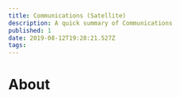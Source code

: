 ```yaml
---
title: Communications (Satellite)
description: A quick summary of Communications
published: 1
date: 2019-08-12T19:28:21.527Z
tags: 
---
```


# About